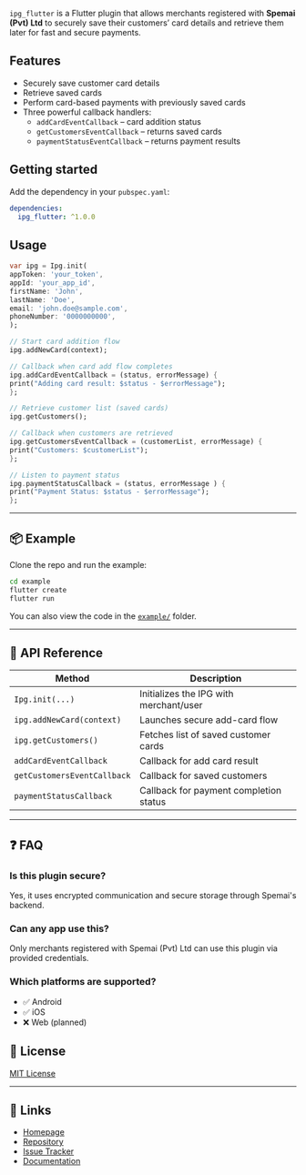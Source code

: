 `ipg_flutter` is a Flutter plugin that allows merchants registered with **Spemai (Pvt) Ltd** to securely save their customers’ card details and retrieve them later for fast and secure payments.

## Features

- Securely save customer card details
- Retrieve saved cards 
- Perform card-based payments with previously saved cards
- Three powerful callback handlers:
    - `addCardEventCallback` – card addition status
    - `getCustomersEventCallback` – returns saved cards
    - `paymentStatusEventCallback` – returns payment results


## Getting started

Add the dependency in your `pubspec.yaml`:
```yaml
dependencies:
  ipg_flutter: ^1.0.0
```

## Usage

```dart
var ipg = Ipg.init(
appToken: 'your_token',
appId: 'your_app_id',
firstName: 'John',
lastName: 'Doe',
email: 'john.doe@sample.com',
phoneNumber: '0000000000',
);

// Start card addition flow
ipg.addNewCard(context);

// Callback when card add flow completes
ipg.addCardEventCallback = (status, errorMessage) {
print("Adding card result: $status - $errorMessage");
};

// Retrieve customer list (saved cards)
ipg.getCustomers();

// Callback when customers are retrieved
ipg.getCustomersEventCallback = (customerList, errorMessage) {
print("Customers: $customerList");
};

// Listen to payment status
ipg.paymentStatusCallback = (status, errorMessage ) {
print("Payment Status: $status - $errorMessage");
};
```
---

## 📦 Example

Clone the repo and run the example:

```bash
cd example
flutter create
flutter run
```

You can also view the code in the [`example/`](example) folder.

---

## 🧩 API Reference

| Method                          | Description                              |
|---------------------------------|------------------------------------------|
| `Ipg.init(...)`                 | Initializes the IPG with merchant/user   |
| `ipg.addNewCard(context)`       | Launches secure add-card flow            |
| `ipg.getCustomers()`            | Fetches list of saved customer cards     |
| `addCardEventCallback`          | Callback for add card result             |
| `getCustomersEventCallback`     | Callback for saved customers             |
| `paymentStatusCallback`         | Callback for payment completion status   |

---

## ❓ FAQ

### Is this plugin secure?

Yes, it uses encrypted communication and secure storage through Spemai's backend.

### Can any app use this?

Only merchants registered with Spemai (Pvt) Ltd can use this plugin via provided credentials.

### Which platforms are supported?

- ✅ Android
- ✅ iOS
- ❌ Web (planned)

## 📄 License

[MIT License](LICENSE)

---

## 🔗 Links

- [Homepage](https://github.com/onepay-srilanka/onepay-flutter-sdk)
- [Repository](https://github.com/onepay-srilanka/onepay-flutter-sdk)
- [Issue Tracker](https://github.com/onepay-srilanka/onepay-flutter-sdk/issues)
- [Documentation](https://github.com/onepay-srilanka/onepay-flutter-sdk#readme)
